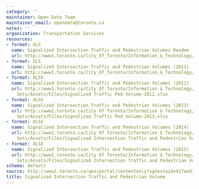 ```yaml
---
category: ''
maintainer: Open Data Team
maintainer_email: opendata@toronto.ca
notes: ''
organization: Transportation Services
resources:
- format: XLS
  name: Signalized Intersection Traffic and Pedestrian Volumes Readme
  url: http://www1.toronto.ca/City_Of_Toronto/Information_&_Technology/Open_Data/Data_Sets/Assets/Files/signalizedTrafficPedestrianVolumesReadme.xls
- format: XLS
  name: Signalized Intersection Traffic and Pedestrian Volumes (2011)
  url: http://www1.toronto.ca/City_Of_Toronto/Information_&_Technology/Open_Data/Data_Sets/Assets/Files/signalizedTrafficPedestrianVolumes.xls
- format: XLSX
  name: Signalized Intersection Traffic and Pedestrian Volumes (2012)
  url: http://www1.toronto.ca/City Of Toronto/Information & Technology/Open Data/Data
    Sets/Assets/Files/Signalized Traffic Ped Volume-2012.xlsx
- format: XLSX
  name: Signalized Intersection Traffic and Pedestrian Volumes (2013)
  url: http://www1.toronto.ca/City Of Toronto/Information & Technology/Open Data/Data
    Sets/Assets/Files/Signalized Traffic Ped Volume-2013.xlsx
- format: XLSX
  name: Signalized Intersection Traffic and Pedestrian Volumes (2014)
  url: http://www1.toronto.ca/City Of Toronto/Information & Technology/Open Data/Data
    Sets/Assets/Files/Signalized Intersection Traffic and Pedestrian Volume (2014).xlsx
- format: XLSX
  name: Signalized Intersection Traffic and Pedestrian Volumes (2015)
  url: http://www1.toronto.ca/City Of Toronto/Information & Technology/Open Data/Data
    Sets/Assets/Files/Signalized Intersection Traffic and Pedestrian Volume (2015).xlsx
schema: default
source: http://www1.toronto.ca/wps/portal/contentonly?vgnextoid=417aed3c99cc7310VgnVCM1000003dd60f89RCRD&vgnextchannel=1a66e03bb8d1e310VgnVCM10000071d60f89RCRD
title: Signalized Intersection Traffic and Pedestrian Volume
---
```

